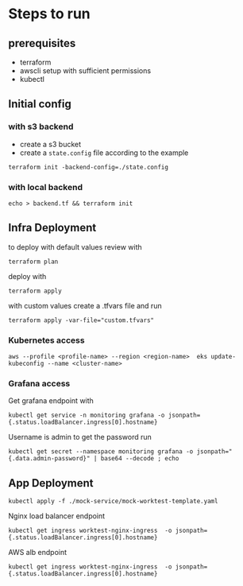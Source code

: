 # Steps to run 

## prerequisites

* terraform
* awscli setup with sufficient permissions
* kubectl

## Initial config

### with s3 backend
- create a s3 bucket
- create a `state.config` file according to the example
```
terraform init -backend-config=./state.config
```

### with local backend
```
echo > backend.tf && terraform init
```

## Infra Deployment
to deploy with default values review with 
```
terraform plan
```
deploy with
```
terraform apply
```
with custom values create a .tfvars file and run 
```
terraform apply -var-file="custom.tfvars"
```

### Kubernetes access
```
aws --profile <profile-name> --region <region-name>  eks update-kubeconfig --name <cluster-name>
```

### Grafana access

Get  grafana endpoint with
```
kubectl get service -n monitoring grafana -o jsonpath={.status.loadBalancer.ingress[0].hostname}
```
Username is admin to get the password run 
```
kubectl get secret --namespace monitoring grafana -o jsonpath="{.data.admin-password}" | base64 --decode ; echo
```

## App Deployment
```
kubectl apply -f ./mock-service/mock-worktest-template.yaml
```

Nginx load balancer endpoint
```
kubectl get ingress worktest-nginx-ingress  -o jsonpath={.status.loadBalancer.ingress[0].hostname}  
```
AWS alb endpoint
```
kubectl get ingress worktest-nginx-ingress  -o jsonpath={.status.loadBalancer.ingress[0].hostname}  
```








